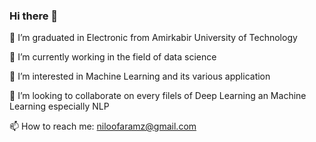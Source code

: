 ### Hi there 👋

🌱 I’m graduated in Electronic from Amirkabir University of Technology

🔭 I’m currently working in the field of data science

👀 I’m interested in Machine Learning and its various application

💞️ I’m looking to collaborate on every filels of Deep Learning an Machine Learning especially NLP

📫 How to reach me: niloofaramz@gmail.com
<!--
**niloofarMRZ/niloofarMRZ** is a ✨ _special_ ✨ repository because its `README.md` (this file) appears on your GitHub profile.

Here are some ideas to get you started:

- 🔭 I’m currently working on ...
- 🌱 I’m currently learning ...
- 👯 I’m looking to collaborate on ...
- 🤔 I’m looking for help with ...
- 💬 Ask me about ...
- 📫 How to reach me: ...
- 😄 Pronouns: ...
- ⚡ Fun fact: ...
-->
